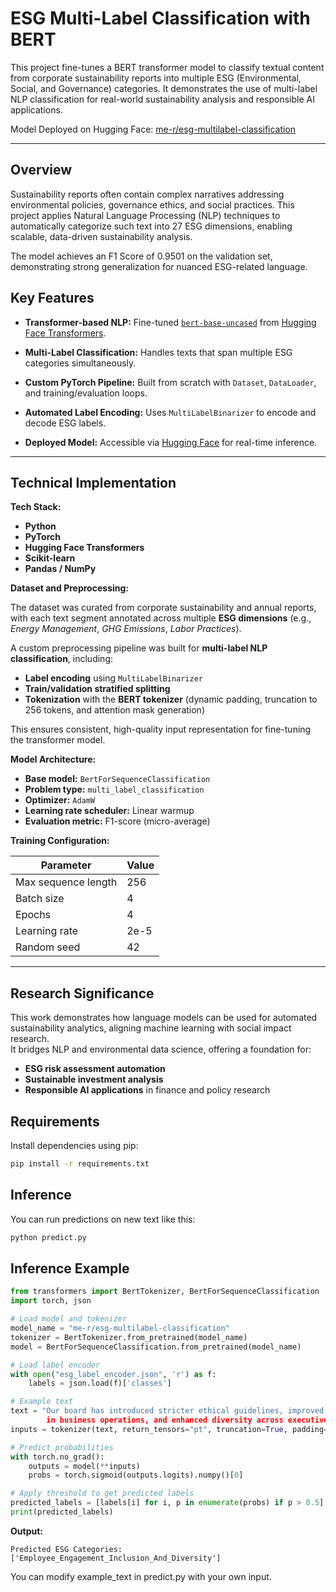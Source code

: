 # ESG Multi-Label Classification with BERT

This project fine-tunes a BERT transformer model to classify textual content from corporate sustainability reports into multiple ESG (Environmental, Social, and Governance) categories. It demonstrates the use of multi-label NLP classification for real-world sustainability analysis and responsible AI applications.

Model Deployed on Hugging Face: [me-r/esg-multilabel-classification](https://huggingface.co/me-r/esg-multilabel-classification)

---

## Overview

Sustainability reports often contain complex narratives addressing environmental policies, governance ethics, and social practices. This project applies Natural Language Processing (NLP) techniques to automatically categorize such text into 27 ESG dimensions, enabling scalable, data-driven sustainability analysis.

The model achieves an F1 Score of 0.9501 on the validation set, demonstrating strong generalization for nuanced ESG-related language.

## Key Features

- **Transformer-based NLP:** Fine-tuned [`bert-base-uncased`](https://huggingface.co/bert-base-uncased) from [Hugging Face Transformers](https://huggingface.co/transformers).

- **Multi-Label Classification:** Handles texts that span multiple ESG categories simultaneously.

- **Custom PyTorch Pipeline:** Built from scratch with `Dataset`, `DataLoader`, and training/evaluation loops.

- **Automated Label Encoding:** Uses `MultiLabelBinarizer` to encode and decode ESG labels.

- **Deployed Model:** Accessible via [Hugging Face](https://huggingface.co) for real-time inference.

---
## Technical Implementation

**Tech Stack:**

- **Python**
- **PyTorch**
- **Hugging Face Transformers**
- **Scikit-learn**
- **Pandas / NumPy**


**Dataset and Preprocessing:**

The dataset was curated from corporate sustainability and annual reports, with each text segment annotated across multiple **ESG dimensions** (e.g., *Energy Management*, *GHG Emissions*, *Labor Practices*).

A custom preprocessing pipeline was built for **multi-label NLP classification**, including:

- **Label encoding** using `MultiLabelBinarizer`
- **Train/validation stratified splitting**
- **Tokenization** with the **BERT tokenizer** (dynamic padding, truncation to 256 tokens, and attention mask generation)

This ensures consistent, high-quality input representation for fine-tuning the transformer model.


**Model Architecture:**

- **Base model:** `BertForSequenceClassification`
- **Problem type:** `multi_label_classification`
- **Optimizer:** `AdamW`
- **Learning rate scheduler:** Linear warmup
- **Evaluation metric:** F1-score (micro-average)
  
**Training Configuration:**

| **Parameter**           | **Value** |
|--------------------------|-----------|
| Max sequence length      | 256       |
| Batch size               | 4         |
| Epochs                   | 4         |
| Learning rate            | 2e-5      |
| Random seed              | 42        |


---
## Research Significance

This work demonstrates how language models can be used for automated sustainability analytics, aligning machine learning with social impact research.  
It bridges NLP and environmental data science, offering a foundation for:

- **ESG risk assessment automation**
- **Sustainable investment analysis**
- **Responsible AI applications** in finance and policy research

## Requirements

Install dependencies using pip:

```bash
pip install -r requirements.txt
```

## Inference

You can run predictions on new text like this:

```bash
python predict.py
```

## Inference Example

```python
from transformers import BertTokenizer, BertForSequenceClassification
import torch, json

# Load model and tokenizer
model_name = "me-r/esg-multilabel-classification"
tokenizer = BertTokenizer.from_pretrained(model_name)
model = BertForSequenceClassification.from_pretrained(model_name)

# Load label encoder
with open("esg_label_encoder.json", 'r') as f:
    labels = json.load(f)['classes']

# Example text
text = "Our board has introduced stricter ethical guidelines, improved transparency
        in business operations, and enhanced diversity across executive roles."
inputs = tokenizer(text, return_tensors="pt", truncation=True, padding=True, max_length=256)

# Predict probabilities
with torch.no_grad():
    outputs = model(**inputs)
    probs = torch.sigmoid(outputs.logits).numpy()[0]

# Apply threshold to get predicted labels
predicted_labels = [labels[i] for i, p in enumerate(probs) if p > 0.5]
print(predicted_labels)
```

**Output:**
```
Predicted ESG Categories: ['Employee_Engagement_Inclusion_And_Diversity']
```

You can modify example_text in predict.py with your own input.
